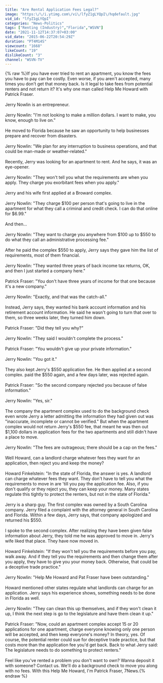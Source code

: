 ```yaml
---
title: "Are Rental Application Fees Legal?"
image: "https:\/\/i.ytimg.com\/vi\/lfyZ1gLYQpI\/hqdefault.jpg"
vid_id: "lfyZ1gLYQpI"
categories: "News-Politics"
tags: ["Renting (Industry)","Florida","WSVN"]
date: "2021-11-12T14:37:07+03:00"
vid_date: "2015-06-22T20:54:29Z"
duration: "PT4M14S"
viewcount: "1668"
likeCount: "19"
dislikeCount: "3"
channel: "WSVN-TV"
---
```

{% raw %}If you have ever tried to rent an apartment, you know the fees you have to pay can be costly. Even worse, if you aren't accepted, many times you don't get that money back. Is it legal to take fees from potential renters and not return it? It's why one man called Help Me Howard with Patrick Fraser.<br /><br />Jerry Nowlin is an entrepreneur.<br /><br />Jerry Nowlin: &quot;I'm not looking to make a million dollars. I want to make, you know, enough to live on.&quot;<br /><br />He moved to Florida because he saw an opportunity to help businesses prepare and recover from disasters.<br /><br />Jerry Nowlin: &quot;We plan for any interruption to business operations, and that could be man-made or weather-related.&quot;<br /><br />Recently, Jerry was looking for an apartment to rent. And he says, it was an eye-opener.<br /><br />Jerry Nowlin: &quot;They won't tell you what the requirements are when you apply. They charge you exorbitant fees when you apply.&quot;<br /><br />Jerry and his wife first applied at a Broward complex.<br /><br />Jerry Nowlin: &quot;They charge $100 per person that's going to live in the apartment for what they call a criminal and credit check. I can do that online for $6.99.&quot;<br /><br />And then...<br /><br />Jerry Nowlin: &quot;They want to charge you anywhere from $100 up to $550 to do what they call an administrative processing fee.&quot;<br /><br />After he paid the complex $550 to apply, Jerry says they gave him the list of requirements, most of them financial.<br /><br />Jerry Nowlin: &quot;They wanted three years of back income tax returns, OK, and then I just started a company here.&quot;<br /><br />Patrick Fraser: &quot;You don't have three years of income for that one because it's a new company.&quot;<br /><br />Jerry Nowlin: &quot;Exactly, and that was the catch-all.&quot;<br /><br />Instead, Jerry says, they wanted his bank account information and his retirement account information. He said he wasn't going to turn that over to them, so three weeks later, they turned him down.<br /><br />Patrick Fraser: &quot;Did they tell you why?&quot;<br /><br />Jerry Nowlin: &quot;They said I wouldn't complete the process.&quot;<br /><br />Patrick Fraser: &quot;You wouldn't give up your private information.&quot;<br /><br />Jerry Nowlin: &quot;You got it.&quot;<br /><br />They also kept Jerry's $550 application fee. He then applied at a second complex. paid the $550 again, and a few days later, was rejected again.<br /><br />Patrick Fraser: &quot;So the second company rejected you because of false information.&quot;<br /><br />Jerry Nowlin: &quot;Yes, sir.&quot;<br /><br />The company the apartment complex used to do the background check even wrote Jerry a letter admitting the information they had given out was &quot;inaccurate, incomplete or cannot be verified.&quot; But when the apartment complex would not return Jerry's $550 fee, that meant he was then out $1,100 dollars in application fees for the two apartments and still didn't have a place to move.<br /><br />Jerry Nowlin: &quot;The fees are outrageous; there should be a cap on the fees.&quot;<br /><br />Well Howard, can a landlord charge whatever fees they want for an application, then reject you and keep the money?<br /><br />Howard Finkelstein: &quot;In the state of Florida, the answer is yes. A landlord can charge whatever fees they want. They don't have to tell you what the requirements to move in are 'till you pay the application fee. Also, if you don't qualify or they reject you, they can keep your money. Many states regulate this tightly to protect the renters, but not in the state of Florida.&quot;<br /><br />Jerry is a sharp guy. The first complex was owned by a South Carolina company. Jerry filed a complaint with the attorney general in South Carolina and Florida. Within a few days, Jerry says, that company apologized and returned his $550.<br /><br />I spoke to the second complex. After realizing they have been given false information about Jerry, they told me he was approved to move in. Jerry's wife liked that place. They have now moved in.<br /><br />Howard Finkelstein: &quot;If they won't tell you the requirements before you pay, walk away. And if they tell you the requirements and then change them after you apply, they have to give you your money back. Otherwise, that could be a deceptive trade practice.&quot;<br /><br />Jerry Nowlin: &quot;Help Me Howard and Pat Fraser have been outstanding.&quot;<br /><br />Howard mentioned other states regulate what landlords can charge for an application. Jerry says his experience shows, something needs to be done in Florida as well.<br /><br />Jerry Nowlin: &quot;They can clean this up themselves, and if they won't clean it up, I think the next step is go to the legislature and have them clean it up.&quot;<br /><br />Patrick Fraser: &quot;Now, could an apartment complex accept 15 or 20 applications for one apartment, charge everyone knowing only one person will be accepted, and then keep everyone's money? In theory, yes. Of course, the potential renter could sue for deceptive trade practice, but that costs more than the application fee you'd get back. Back to what Jerry said: The legislature needs to do something to protect renters.&quot;<br /><br />Feel like you've rented a problem you don't want to own? Wanna deposit it with someone? Contact us. We'll do a background check to move you along with no fees. With this Help Me Howard, I'm Patrick Fraser, 7News.{% endraw %}
